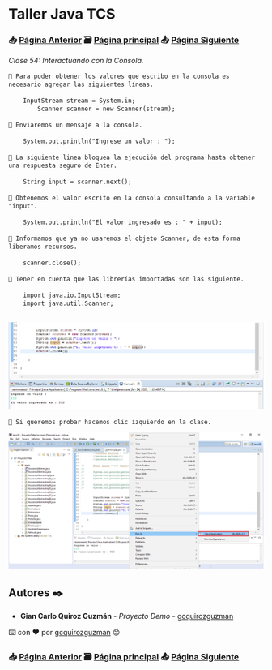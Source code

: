 # Taller Java TCS
### 📥 [Página Anterior](https://github.com/gcquirozguzman/java-tcs-202001/tree/DEI0100001) 🗃️ [Página principal](https://github.com/gcquirozguzman/java-tcs-202001) 📤 [Página Siguiente](https://github.com/gcquirozguzman/java-tcs-202001/tree/JOP0100001)

_Clase 54: Interactuando con la Consola._

```
📢 Para poder obtener los valores que escribo en la consola es necesario agregar las siguientes líneas.
    
    InputStream stream = System.in;
		Scanner scanner = new Scanner(stream);
    
📢 Enviaremos un mensaje a la consola.

    System.out.println("Ingrese un valor : ");

📢 La siguiente linea bloquea la ejecución del programa hasta obtener una respuesta seguro de Enter.
    
    String input = scanner.next();

📢 Obtenemos el valor escrito en la consola consultando a la variable "input".

    System.out.println("El valor ingresado es : " + input);
    
📢 Informamos que ya no usaremos el objeto Scanner, de esta forma liberamos recursos.

    scanner.close();

📢 Tener en cuenta que las librerías importadas son las siguiente.

    import java.io.InputStream;
    import java.util.Scanner;
    
```

![Error: imagen no ha sido cargada](https://github.com/gcquirozguzman/java-tcs-202001/blob/Clase-54/imagenes/pagina_54_1.png)

```
📢 Si queremos probar hacemos clic izquierdo en la clase.
```

![Error: imagen no ha sido cargada](https://github.com/gcquirozguzman/java-tcs-202001/blob/Clase-54/imagenes/pagina_54_2.png)

## Autores ✒️

* **Gian Carlo Quiroz Guzmán** - *Proyecto Demo* - [gcquirozguzman](https://github.com/gcquirozguzman)

⌨️ con ❤️ por [gcquirozguzman](https://github.com/gcquirozguzman) 😊

### 📥 [Página Anterior](https://github.com/gcquirozguzman/java-tcs-202001/tree/DEI0100001) 🗃️ [Página principal](https://github.com/gcquirozguzman/java-tcs-202001) 📤 [Página Siguiente](https://github.com/gcquirozguzman/java-tcs-202001/tree/JOP0100001)
